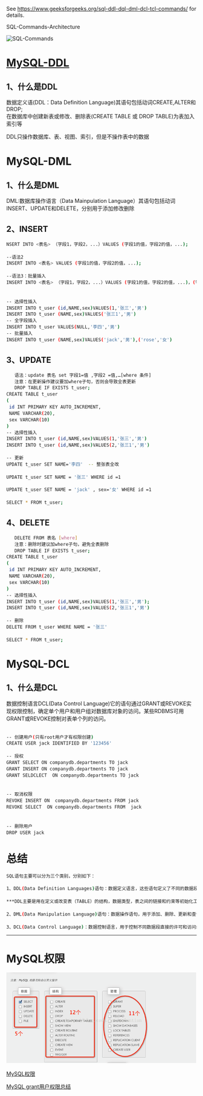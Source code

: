 See https://www.geeksforgeeks.org/sql-ddl-dql-dml-dcl-tcl-commands/  for details.  

SQL-Commands-Architecture
  
![SQL-Commands](https://media.geeksforgeeks.org/wp-content/uploads/20210920153429/new.png "f") 
 
# [MySQL-DDL](https://blog.csdn.net/qq_51978429/article/details/126649681?share_token=6986400D-0A70-4239-88AB-001C9BF67F29&tt_from=copy_link&utm_source=copy_link&utm_medium=toutiao_ios&utm_campaign=client_share)
## 1、什么是DDL
数据定义语(DDL：Data Definition Language)其语句包括动词CREATE,ALTER和DROP;  
在数据库中创建新表或修改、删除表(CREATE TABLE 或 DROP TABLE)为表加入索引等   
 
DDL只操作数据库、表、视图、索引，但是不操作表中的数据  


# MySQL-DML
## 1、什么是DML
DML:数据库操作语言（Data Mainpulation Language）其语句包括动词INSERT、UPDATE和DELETE，分别用于添加修改删除
## 2、INSERT
```bash
NSERT INTO <表名> （字段1，字段2，...）VALUES (字段1的值，字段2的值，...);

--语法2
INSERT INTO <表名> VALUES (字段1的值，字段2的值，...);

--语法3：批量插入
INSERT INTO <表名> （字段1，字段2，...）VALUES (字段1的值，字段2的值，...)，(字段1的值，字段2的值，...),...;


-- 选择性插入
INSERT INTO t_user (id,NAME,sex)VALUES(1,'张三','男')
INSERT INTO t_user (NAME,sex)VALUES('张三1','男')
-- 全字段插入
INSERT INTO t_user VALUES(NULL,'李四','男')
-- 批量插入
INSERT INTO t_user (NAME,sex)VALUES('jack','男'),('rose','女')

```
## 3、UPDATE
```bash
   语法：update 表名 set 字段1=值 ,字段2 =值,…[where 条件]
   注意：在更新操作建议要加where子句，否则会导致全表更新
   DROP TABLE IF EXISTS t_user;
CREATE TABLE t_user
(
 id INT PRIMARY KEY AUTO_INCREMENT,
 NAME VARCHAR(20),
 sex VARCHAR(10)
)
-- 选择性插入
INSERT INTO t_user (id,NAME,sex)VALUES(1,'张三','男')
INSERT INTO t_user (id,NAME,sex)VALUES(2,'张三1','男')

-- 更新
UPDATE t_user SET NAME='李四'  -- 整张表全改

UPDATE t_user SET NAME = '张三' WHERE id =1

UPDATE t_user SET NAME = 'jack' , sex='女' WHERE id =1

SELECT * FROM t_user;

```
## 4、DELETE
```bash
   DELETE FROM 表名 [where]
   注意：删除时建议加where子句，避免全表删除
   DROP TABLE IF EXISTS t_user;
CREATE TABLE t_user
(
 id INT PRIMARY KEY AUTO_INCREMENT,
 NAME VARCHAR(20),
 sex VARCHAR(10)
)
-- 选择性插入
INSERT INTO t_user (id,NAME,sex)VALUES(1,'张三','男');
INSERT INTO t_user (id,NAME,sex)VALUES(2,'张三1','男')

-- 删除
DELETE FROM t_user WHERE NAME = '张三'

SELECT * FROM t_user;

```


# MySQL-DCL
## 1、什么是DCL
数据控制语言DCL(Data Control Language)它的语句通过GRANT或REVOKE实现权限控制，确定单个用户和用户组对数据库对象的访问。某些RDBMS可用GRANT或REVOKE控制对表单个列的访问。
```bash

-- 创建用户(只有root用户才有权限创建)
CREATE USER jack IDENTIFIED BY '123456'

-- 授权
GRANT SELECT ON companydb.departments TO jack
GRANT INSERT ON companydb.departments TO jack
GRANT SELDCLECT  ON companydb.departments TO jack


-- 取消权限
REVOKE INSERT ON  companydb.departments FROM jack
REVOKE SELECT  ON companydb.departments FROM  jack


-- 删除用户
DROP USER jack

```


# 总结
```bash
SQL语句主要可以分为三个类别，分别如下：  

1、DDL(Data Definition Languages)语句：数据定义语言，这些语句定义了不同的数据段、数据库、表、列和索引等数据库对象。简单来说，就是对数据内部的对象进行创建、删除、修改的操作语言。它和下面要谈的DML语句最大的区别是DML只是对表内部数据的操作，而不涉及表的定义、结构的修改等，更不会涉及其他对象。DDL语句主要是被DBA所使用。常用的DDL语句关键字主要包括： create、drop、alter等。

***DDL主要是用在定义或改变表（TABLE）的结构，数据类型，表之间的链接和约束等初始化工作上，他们大多在建立表时使用

2、DML(Data Manipulation Language)语句：数据操作语句，用于添加、删除、更新和查询数据库记录，并检查数据完整性。DML的操作主要是对数据库中表记录的操作，是开发人员日常使用最频繁的操作。常用的DML语句关键字主要有：insert、delete、update和select等。

3、DCL(Data Control Language)：数据控制语言，用于控制不同数据段直接的许可和访问级别的语句。这些语句定义了数据库、表、字段、用户的访问权限和安全级别。用于语句主要是DBA用来管理系统中的对象权限时使用的，一般开发人员很少使用。主要的语句关键字包括：grant、revoke等。在默认状态下，只有sysadmin,dbcreator,db_owner或db_securityadmin等人员才有权力执行DCL。
```

--- 
# MySQL权限 

![MySQL权限](pic/Mysqlgrants.png) 

[MySQL权限](https://blog.csdn.net/O0o_Or_not/article/details/109468242) 
  
[MySQL grant用户权限总结](https://blog.csdn.net/wulantian/article/details/38230635)  
  




